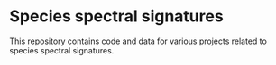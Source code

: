 # Species spectral signatures
This repository contains code and data for various projects related to species spectral signatures.
